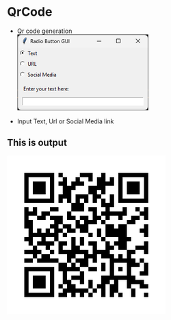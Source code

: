 # QrCode
* Qr code generation <br>
![logo](https://github.com/PawanKumar158/QrCode/blob/main/GuiQR.png)

* Input Text, Url or Social Media link <br>
## This is output
![logo](https://github.com/PawanKumar158/QrCode/blob/main/MyLinkQr.png)


